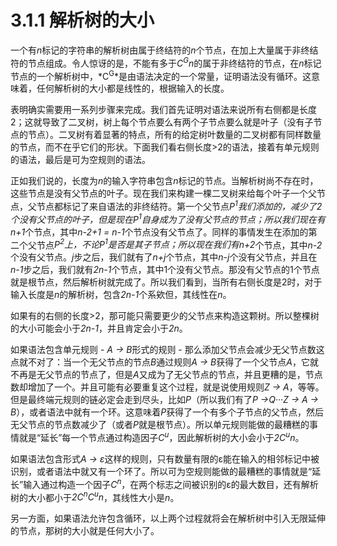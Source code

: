 # 3.1.1 解析树的大小

一个有*n*标记的字符串的解析树由属于终结符的*n*个节点，在加上大量属于非终结符的节点组成。令人惊讶的是，不能有多于*C<sup>G</sup>n*的属于非终结符的节点，在*n*标记节点的一个解析树中，*C<sup>G</sup>*是由语法决定的一个常量，证明语法没有循环。这意味着，任何解析树的大小都是线性的，根据输入的长度。

表明确实需要用一系列步骤来完成。我们首先证明对语法来说所有右侧都是长度2；这就导致了二叉树，树上每个节点要么有两个子节点要么就是叶子（没有子节点的节点）。二叉树有着显著的特点，所有的给定树叶数量的二叉树都有同样数量的节点，而不在乎它们的形状。下面我们看右侧长度>2的语法，接着有单元规则的语法，最后是可为空规则的语法。

正如我们说的，长度为*n*的输入字符串包含*n*标记的节点。当解析树尚不存在时，这些节点是没有父节点的叶子。现在我们来构建一棵二叉树来给每个叶子一个父节点，父节点都标记了来自语法的非终结符。第一个父节点*P<sup>1</sup>*我们添加的，减少了2个没有父节点的叶子，但是现在*P<sup>1</sup>*自身成为了没有父节点的节点；所以我们现在有*n+1*个节点，其中*n-2+1 = n-1*个节点没有父节点了。同样的事情发生在添加的第二个父节点*P<sup>2</sup>*上，不论*P<sup>1</sup>*是否是其子节点；所以现在我们有*n+2*个节点，其中*n-2*个没有父节点。*j*步之后，我们就有了*n+j*个节点，其中*n-j*个没有父节点，并且在*n-1*步之后，我们就有*2n-1*个节点，其中1个没有父节点。那没有父节点的1个节点就是根节点，然后解析树就完成了。所以我们看到，当所有右侧长度是2时，对于输入长度是*n*的解析树，包含*2n-1*个系欸但，其线性在*n*。

如果有的右侧的长度>2，那可能只需要更少的父节点来构造这颗树。所以整棵树的大小可能会小于*2n-1*，并且肯定会小于*2n*。

如果语法包含单元规则 - *A → B*形式的规则 - 那么添加父节点会减少无父节点数这点就不对了：当一个无父节点的节点*B*通过规则*A → B*获得了一个父节点*A*，它就不再是无父节点的节点了，但是*A*又成为了无父节点的节点，并且更糟的是，节点数却增加了一个。并且可能有必要重复这个过程，就是说使用规则*Z → A*，等等。但是最终端元规则的链必定会走到尽头，比如*P*（所以我们有了*P →Q···Z → A → B*），或者语法中就有一个环。这意味着*P*获得了一个有多个子节点的父节点，然后无父节点的节点数减少了（或者*P*就是根节点）。所以单元规则能做的最糟糕的事情就是“延长”每一个节点通过构造因子*C<sup>u</sup>*，因此解析树的大小会小于*2C<sup>u</sup>n*。

如果语法包含形式*A → ε*这样的规则，只有数量有限的ε能在输入的相邻标记中被识别，或者语法中就又有一个环了。所以可为空规则能做的最糟糕的事情就是“延长”输入通过构造一个因子*C<sup>n</sup>*，在两个标志之间被识别的ε的最大数目，还有解析树的大小都小于*2C<sup>n</sup>C<sup>u</sup>n*，其线性大小是*n*。

另一方面，如果语法允许包含循环，以上两个过程就将会在解析树中引入无限延伸的节点，那树的大小就是任何大小了。